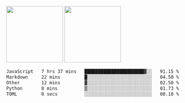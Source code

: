 <img src="https://github-readme-stats.vercel.app/api?username=Dream4ever&count_private=true&show_icons=true&theme=tokyonight" height="150" /> <img src="https://github-readme-stats.vercel.app/api/top-langs/?username=Dream4ever&count_private=true&show_icons=true&theme=tokyonight&langs_count=5&layout=compact" height="150" />

<!--START_SECTION:waka-->

```txt
JavaScript   7 hrs 37 mins   ██████████████████████▓░░   91.15 %
Markdown     22 mins         █░░░░░░░░░░░░░░░░░░░░░░░░   04.50 %
Other        12 mins         ▓░░░░░░░░░░░░░░░░░░░░░░░░   02.50 %
Python       8 mins          ▒░░░░░░░░░░░░░░░░░░░░░░░░   01.73 %
TOML         0 secs          ░░░░░░░░░░░░░░░░░░░░░░░░░   00.10 %
```

<!--END_SECTION:waka-->
